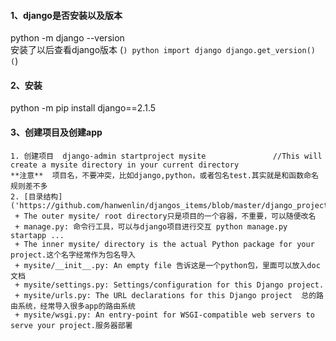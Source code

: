 #### 1、django是否安装以及版本
  python -m django --version  
安装了以后查看django版本
(```)
python
import django
django.get_version()
(```)
#### 2、安装
python -m pip install django==2.1.5  


#### 3、创建项目及创建app
    1. 创建项目  django-admin startproject mysite               //This will create a mysite directory in your current directory
    **注意**  项目名，不要冲突，比如django,python，或者包名test.其实就是和函数命名规则差不多  
    2. [目录结构]('https://github.com/hanwenlin/djangos_items/blob/master/django_project_%E7%BB%93%E6%9E%84.jpg')
     + The outer mysite/ root directory只是项目的一个容器，不重要，可以随便改名
     + manage.py: 命令行工具，可以与django项目进行交互 python manage.py startapp ...
     + The inner mysite/ directory is the actual Python package for your project.这个名字经常作为包名导入
     + mysite/__init__.py: An empty file 告诉这是一个python包，里面可以放入doc文档
     + mysite/settings.py: Settings/configuration for this Django project.
     + mysite/urls.py: The URL declarations for this Django project  总的路由系统，经常导入很多app的路由系统
     + mysite/wsgi.py: An entry-point for WSGI-compatible web servers to serve your project.服务器部署
    
      
